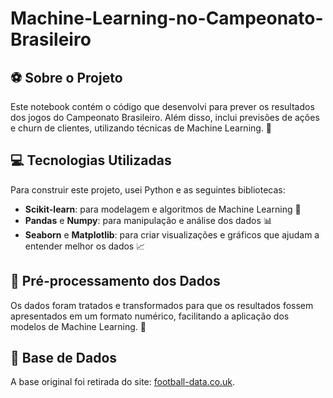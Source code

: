# Machine-Learning-no-Campeonato-Brasileiro

## ⚽ Sobre o Projeto

Este notebook contém o código que desenvolvi para prever os resultados dos jogos do Campeonato Brasileiro. Além disso, inclui previsões de ações e churn de clientes, utilizando técnicas de Machine Learning. 🚀

## 💻 Tecnologias Utilizadas

Para construir este projeto, usei Python e as seguintes bibliotecas:

- **Scikit-learn**: para modelagem e algoritmos de Machine Learning 🤖
- **Pandas** e **Numpy**: para manipulação e análise dos dados 📊
- **Seaborn** e **Matplotlib**: para criar visualizações e gráficos que ajudam a entender melhor os dados 📈

## 🔄 Pré-processamento dos Dados

Os dados foram tratados e transformados para que os resultados fossem apresentados em um formato numérico, facilitando a aplicação dos modelos de Machine Learning. 🔢

## 📂 Base de Dados

A base original foi retirada do site: [football-data.co.uk](http://football-data.co.uk/).
